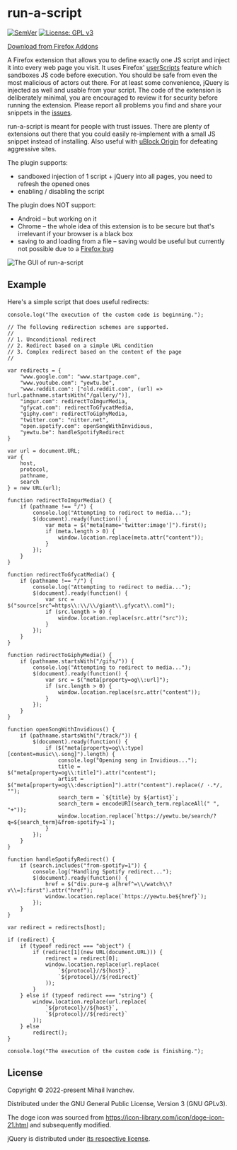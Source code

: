 # run-a-script
[![SemVer](https://img.shields.io/badge/version-1.0.1-brightgreen.svg)](http://semver.org)
[![License: GPL v3](https://img.shields.io/badge/License-GPL%20v3-blue.svg)](http://www.gnu.org/licenses/gpl-3.0)

[Download from Firefox Addons](https://addons.mozilla.org/en-US/firefox/addon/run-a-script/)

A Firefox extension that allows you to define exactly one JS script and inject it into every web page you visit. It uses Firefox' [userScripts](https://developer.mozilla.org/en-US/docs/Mozilla/Add-ons/WebExtensions/API/userScripts) feature which sandboxes JS code before execution. You should be safe from even the most malicious of actors out there. For at least some convenience, jQuery is injected as well and usable from your script. The code of the extension is deliberately minimal, you are encouraged to review it for security before running the extension. Please report all problems you find and share your snippets in the [issues](https://github.com/MIvanchev/run-a-script/issues).

run-a-script is meant for people with trust issues. There are plenty of extensions out there that you could easily re-implement with a small JS snippet instead of installing. Also useful with [uBlock Origin](https://github.com/gorhill/uBlock) for defeating aggressive sites.

The plugin supports:
* sandboxed injection of 1 script + jQuery into all pages, you need to refresh the opened ones
* enabling / disabling the script

The plugin does NOT support:
* Android – but working on it
* Chrome – the whole idea of this extension is to be secure but that's irrelevant if your browser is a black box
* saving to and loading from a file – saving would be useful but currently not possible due to a [Firefox bug](https://bugzilla.mozilla.org/show_bug.cgi?id=1292701) 

![The GUI of run-a-script](https://raw.githubusercontent.com/MIvanchev/run-a-script/master/screenshot.png)

## Example

Here's a simple script that does useful redirects:

```
console.log("The execution of the custom code is beginning.");

// The following redirection schemes are supported.
//
// 1. Unconditional redirect
// 2. Redirect based on a simple URL condition
// 3. Complex redirect based on the content of the page
//

var redirects = {
    "www.google.com": "www.startpage.com",
    "www.youtube.com": "yewtu.be",
    "www.reddit.com": ["old.reddit.com", (url) => !url.pathname.startsWith("/gallery/")],
    "imgur.com": redirectToImgurMedia,
    "gfycat.com": redirectToGfycatMedia,
    "giphy.com": redirectToGiphyMedia,
    "twitter.com": "nitter.net",
    "open.spotify.com": openSongWithInvidious,
    "yewtu.be": handleSpotifyRedirect
}

var url = document.URL;
var {
    host,
    protocol,
    pathname,
    search
} = new URL(url);

function redirectToImgurMedia() {
    if (pathname !== "/") {
        console.log("Attempting to redirect to media...");
        $(document).ready(function() {
            var meta = $("meta[name='twitter:image']").first();
            if (meta.length > 0) {
                window.location.replace(meta.attr("content"));
            }
        });
    }
}

function redirectToGfycatMedia() {
    if (pathname !== "/") {
        console.log("Attempting to redirect to media...");
        $(document).ready(function() {
            var src = $("source[src^=https\\:\\/\\/giant\\.gfycat\\.com]");
            if (src.length > 0) {
                window.location.replace(src.attr("src"));
            }
        });
    }
}

function redirectToGiphyMedia() {
    if (pathname.startsWith("/gifs/")) {
        console.log("Attempting to redirect to media...");
        $(document).ready(function() {
            var src = $("meta[property=og\\:url]");
            if (src.length > 0) {
                window.location.replace(src.attr("content"));
            }
        });
    }
}

function openSongWithInvidious() {
    if (pathname.startsWith("/track/")) {
        $(document).ready(function() {
            if ($("meta[property=og\\:type][content=music\\.song]").length) {
                console.log("Opening song in Invidious...");
                title = $("meta[property=og\\:title]").attr("content");
                artist = $("meta[property=og\\:description]").attr("content").replace(/ ·.*/, "");
                search_term = `${title} by ${artist}`;
                search_term = encodeURI(search_term.replaceAll(" ", "+"));
                window.location.replace(`https://yewtu.be/search/?q=${search_term}&from-spotify=1`);
            }
        });
    }
}

function handleSpotifyRedirect() {
    if (search.includes("from-spotify=1")) {
        console.log("Handling Spotify redirect...");
        $(document).ready(function() {
            href = $("div.pure-g a[href^=\\/watch\\?v\\=]:first").attr("href");
            window.location.replace(`https://yewtu.be${href}`);
        });
    }
}

var redirect = redirects[host];

if (redirect) {
    if (typeof redirect === "object") {
        if (redirect[1](new URL(document.URL))) {
            redirect = redirect[0];
            window.location.replace(url.replace(
                `${protocol}//${host}`,
                `${protocol}//${redirect}`
            ));
        }
    } else if (typeof redirect === "string") {
        window.location.replace(url.replace(
            `${protocol}//${host}`,
            `${protocol}//${redirect}`
        ));
    } else
        redirect();
}

console.log("The execution of the custom code is finishing.");
```

## License

Copyright © 2022-present Mihail Ivanchev.

Distributed under the GNU General Public License, Version 3 (GNU GPLv3).

The doge icon was sourced from https://icon-library.com/icon/doge-icon-21.html and subsequently modified.

jQuery is distributed under [its respective license](https://jquery.org/license/).

